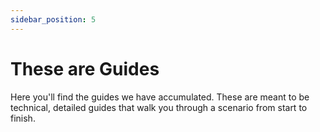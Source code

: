 ```yaml
---
sidebar_position: 5
---
```

# These are Guides

Here you'll find the guides we have accumulated. These are meant to be technical, detailed guides that walk you through
a scenario from start to finish.